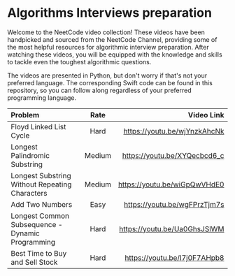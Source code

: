 # Algorithms Interviews preparation

Welcome to the NeetCode video collection! These videos have been handpicked and sourced from the NeetCode Channel, providing some of the most helpful resources for algorithmic interview preparation. After watching these videos, you will be equipped with the knowledge and skills to tackle even the toughest algorithmic questions.

The videos are presented in Python, but don't worry if that's not your preferred language. The corresponding Swift code can be found in this repository, so you can follow along regardless of your preferred programming language.


| Problem | Rate | Video Link |
| :---         |     :---:      |          ---: |
| Floyd Linked List Cycle   | Hard      | https://youtu.be/wjYnzkAhcNk    |
| Longest Palindromic Substring     | Medium       | https://youtu.be/XYQecbcd6_c      |
| Longest Substring Without Repeating Characters       | Medium     | https://youtu.be/wiGpQwVHdE0      |
| Add Two Numbers     | Easy       | https://youtu.be/wgFPrzTjm7s      |
| Longest Common Subsequence - Dynamic Programming     | Hard       | https://youtu.be/Ua0GhsJSlWM      |
| Best Time to Buy and Sell Stock     | Hard       | https://youtu.be/I7j0F7AHpb8      |
